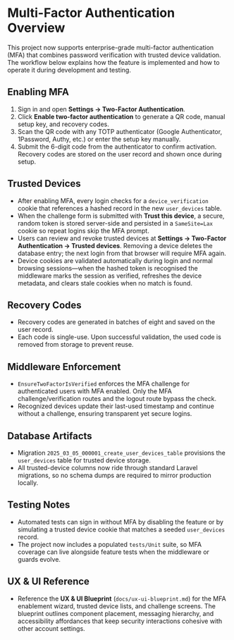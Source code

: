 # Multi-Factor Authentication Overview

This project now supports enterprise-grade multi-factor authentication (MFA) that combines password verification with trusted device validation. The workflow below explains how the feature is implemented and how to operate it during development and testing.

## Enabling MFA
1. Sign in and open **Settings → Two-Factor Authentication**.
2. Click **Enable two-factor authentication** to generate a QR code, manual setup key, and recovery codes.
3. Scan the QR code with any TOTP authenticator (Google Authenticator, 1Password, Authy, etc.) or enter the setup key manually.
4. Submit the 6-digit code from the authenticator to confirm activation. Recovery codes are stored on the user record and shown once during setup.

## Trusted Devices
- After enabling MFA, every login checks for a `device_verification` cookie that references a hashed record in the new `user_devices` table.
- When the challenge form is submitted with **Trust this device**, a secure, random token is stored server-side and persisted in a `SameSite=Lax` cookie so repeat logins skip the MFA prompt.
- Users can review and revoke trusted devices at **Settings → Two-Factor Authentication → Trusted devices**. Removing a device deletes the database entry; the next login from that browser will require MFA again.
- Device cookies are validated automatically during login and normal browsing sessions—when the hashed token is recognised the middleware marks the session as verified, refreshes the device metadata, and clears stale cookies when no match is found.

## Recovery Codes
- Recovery codes are generated in batches of eight and saved on the user record.
- Each code is single-use. Upon successful validation, the used code is removed from storage to prevent reuse.

## Middleware Enforcement
- `EnsureTwoFactorIsVerified` enforces the MFA challenge for authenticated users with MFA enabled. Only the MFA challenge/verification routes and the logout route bypass the check.
- Recognized devices update their last-used timestamp and continue without a challenge, ensuring transparent yet secure logins.

## Database Artifacts
- Migration `2025_03_05_000001_create_user_devices_table` provisions the `user_devices` table for trusted device storage.
- All trusted-device columns now ride through standard Laravel migrations, so no schema dumps are required to mirror production locally.

## Testing Notes
- Automated tests can sign in without MFA by disabling the feature or by simulating a trusted device cookie that matches a seeded `user_devices` record.
- The project now includes a populated `tests/Unit` suite, so MFA coverage can live alongside feature tests when the middleware or guards evolve.

## UX & UI Reference
- Reference the **UX & UI Blueprint** (`docs/ux-ui-blueprint.md`) for the MFA enablement wizard, trusted device lists, and challenge screens. The blueprint outlines component placement, messaging hierarchy, and accessibility affordances that keep security interactions cohesive with other account settings.
